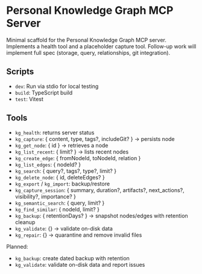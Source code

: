 # Personal Knowledge Graph MCP Server

Minimal scaffold for the Personal Knowledge Graph MCP server. Implements a health tool and a placeholder capture tool. Follow-up work will implement full spec (storage, query, relationships, git integration).

## Scripts
- `dev`: Run via stdio for local testing
- `build`: TypeScript build
- `test`: Vitest

## Tools
- `kg_health`: returns server status
- `kg_capture`: { content, type, tags?, includeGit? } → persists node
- `kg_get_node`: { id } → retrieves a node
- `kg_list_recent`: { limit? } → lists recent nodes
- `kg_create_edge`: { fromNodeId, toNodeId, relation }
- `kg_list_edges`: { nodeId? }
- `kg_search`: { query?, tags?, type?, limit? }
- `kg_delete_node`: { id, deleteEdges? }
- `kg_export` / `kg_import`: backup/restore
- `kg_capture_session`: { summary, duration?, artifacts?, next_actions?, visibility?, importance? }
- `kg_semantic_search`: { query, limit? }
- `kg_find_similar`: { nodeId, limit? }
 - `kg_backup`: { retentionDays? } → snapshot nodes/edges with retention cleanup
 - `kg_validate`: {} → validate on-disk data
 - `kg_repair`: {} → quarantine and remove invalid files

Planned:
- `kg_backup`: create dated backup with retention
- `kg_validate`: validate on-disk data and report issues


